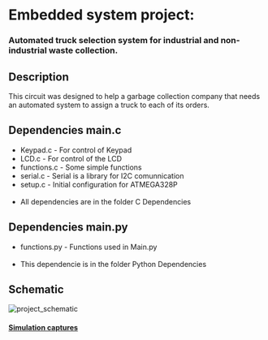 <h1>Embedded system project: </h1>

<h3>Automated truck selection system for industrial and non-industrial waste collection.</h3>
<h2>Description</h2>
<p>  
This circuit was designed to help a garbage collection company that needs an automated system to assign a truck to each of its orders.
</p>
<h2>Dependencies main.c</h2>
<ul>
  <li>Keypad.c - For control of Keypad</li>
  <li>LCD.c - For control of the LCD</li>
  <li>functions.c - Some simple functions</li>
  <li>serial.c - Serial is a library for I2C comunnication </li>
  <li>setup.c - Initial configuration for ATMEGA328P</li><br>
  <li>All dependencies are in the folder C Dependencies</li>
</ul>

<h2>Dependencies main.py</h2>
<ul>
  <li>functions.py - Functions used in Main.py</li><br>
  <li>This dependencie is in the folder Python Dependencies</li>
</ul>

<h2>Schematic</h2>

![project_schematic](https://github.com/DylanEstrella/SE_Project/blob/main/IMG/Schematic.BMP)


<a href="https://github.com/DylanEstrella/SE_Project/tree/main/Proteus_archives#simulation-captures"><h4><b>Simulation captures </b></h4></a>


